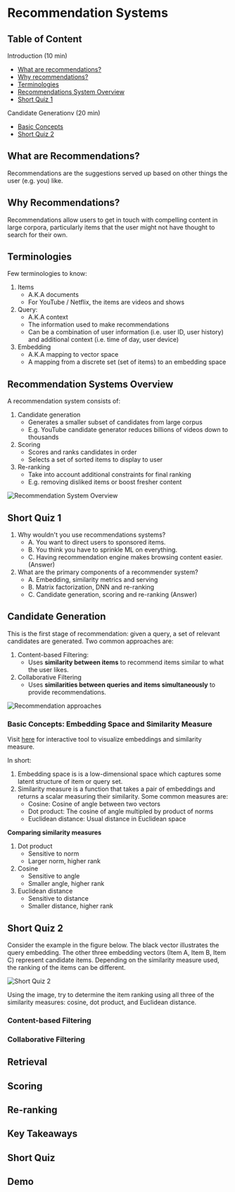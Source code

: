 # Recommendation Systems

## Table of Content
Introduction (10 min)
- [What are recommendations?](#what-are-recommendations)
- [Why recommendations?](#why-recommendations)
- [Terminologies](#terminologies)
- [Recommendations System Overview](#recommendation-systems-overview)
- [Short Quiz 1](#short-quiz-1)

Candidate Generationv (20 min)
- [Basic Concepts](#basic-concepts-embedding-space-and-similarity-measure)
- [Short Quiz 2](#short-quiz-2)

## What are Recommendations?
Recommendations are the suggestions served up based on other things the user (e.g. you) like.

## Why Recommendations?
Recommendations allow users to get in touch with compelling content in large corpora, particularly items that the user might not have thought to search for their own.

## Terminologies
Few terminologies to know:
1. Items
    - A.K.A documents
    - For YouTube / Netflix, the items are videos and shows
2. Query:
    - A.K.A context
    - The information used to make recommendations
    - Can be a combination of user information (i.e. user ID, user history) and additional context (i.e. time of day, user device)
3. Embedding
    - A.K.A mapping to vector space
    - A mapping from a discrete set (set of items) to an embedding space

## Recommendation Systems Overview
A recommendation system consists of:
1. Candidate generation
    - Generates a smaller subset of candidates from large corpus
    - E.g. YouTube candidate generator reduces billions of videos down to thousands
2. Scoring
    - Scores and ranks candidates in order
    - Selects a set of sorted items to display to user
3. Re-ranking
    - Take into account additional constraints for final ranking
    - E.g. removing disliked items or boost fresher content

![Recommendation System Overview](https://developers.google.com/machine-learning/recommendation/images/Process.svg)

## Short Quiz 1
1. Why wouldn't you use recommendations systems?
    - A. You want to direct users to sponsored items.
    - B. You think you have to sprinkle ML on everything.
    - C. Having recommendation engine makes browsing content easier. (Answer)
2. What are the primary components of a recommender system?
    - A. Embedding, similarity metrics and serving
    - B. Matrix factorization, DNN and re-ranking
    - C. Candidate generation, scoring and re-ranking (Answer)

## Candidate Generation
This is the first stage of recommendation: given a query, a set of relevant candidates are generated. Two common approaches are:
1. Content-based Filtering: 
    - Uses **similarity between items** to recommend items similar to what the user likes.
2. Collaborative Filtering
    - Uses **similarities between queries and items simultaneously** to provide recommendations.

![Recommendation approaches](https://miro.medium.com/max/998/1*O_GU8xLVlFx8WweIzKNCNw.png)

### Basic Concepts: Embedding Space and Similarity Measure
Visit [here](http://projector.tensorflow.org/) for interactive tool to visualize embeddings and similarity measure.

In short:
1. Embedding space is is a low-dimensional space which captures some latent structure of item or query set.
2. Similarity measure is a function that takes a pair of embeddings and returns a scalar measuring their similarity. Some common measures are:
    - Cosine: Cosine of angle between two vectors
    - Dot product: The cosine of angle multipled by product of norms
    - Euclidean distance: Usual distance in Euclidean space

**Comparing similarity measures**
1. Dot product
    - Sensitive to norm
    - Larger norm, higher rank
2. Cosine
    - Sensitive to angle
    - Smaller angle, higher rank
3. Euclidean distance
    - Sensitive to distance
    - Smaller distance, higher rank

## Short Quiz 2
Consider the example in the figure below. The black vector illustrates the query embedding. The other three embedding vectors (Item A, Item B, Item C) represent candidate items. Depending on the similarity measure used, the ranking of the items can be different.

![Short Quiz 2](https://developers.google.com/machine-learning/recommendation/images/Similarity.svg)

Using the image, try to determine the item ranking using all three of the similarity measures: cosine, dot product, and Euclidean distance.

### Content-based Filtering

### Collaborative Filtering

## Retrieval

## Scoring

## Re-ranking

## Key Takeaways

## Short Quiz

## Demo
